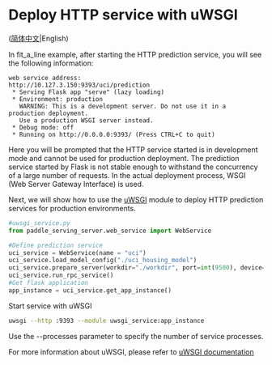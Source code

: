 # Deploy HTTP service with uWSGI

([简体中文](./UWSGI_DEPLOY_CN.md)|English)

In fit_a_line example, after starting the HTTP prediction service, you will see the following information:

```shell
web service address:
http://10.127.3.150:9393/uci/prediction
 * Serving Flask app "serve" (lazy loading)
 * Environment: production
   WARNING: This is a development server. Do not use it in a production deployment.
   Use a production WSGI server instead.
 * Debug mode: off
 * Running on http://0.0.0.0:9393/ (Press CTRL+C to quit)
```

Here you will be prompted that the HTTP service started is in development mode and cannot be used for production deployment. 
The prediction service started by Flask is not stable enough to withstand the concurrency of a large number of requests. In the actual deployment process, WSGI (Web Server Gateway Interface) is used.

Next, we will show how to use the [uWSGI](https://github.com/unbit/uwsgi) module to deploy HTTP prediction services for production environments.


```python
#uwsgi_service.py
from paddle_serving_server.web_service import WebService

#Define prediction service
uci_service = WebService(name = "uci")
uci_service.load_model_config("./uci_housing_model")
uci_service.prepare_server(workdir="./workdir", port=int(9500), device="cpu")
uci_service.run_rpc_service()
#Get flask application
app_instance = uci_service.get_app_instance()
```

Start service with uWSGI

```bash
uwsgi --http :9393 --module uwsgi_service:app_instance
```

Use the --processes parameter to specify the number of service processes. 

For more information about uWSGI, please refer to [uWSGI documentation](https://uwsgi-docs.readthedocs.io/en/latest/)
